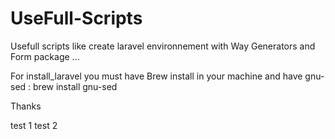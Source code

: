 UseFull-Scripts
===============

Usefull scripts like create laravel environnement with Way Generators and Form package ...

For install_laravel you must have Brew install in your machine and have gnu-sed : 
brew install gnu-sed

Thanks

test 1
test 2
